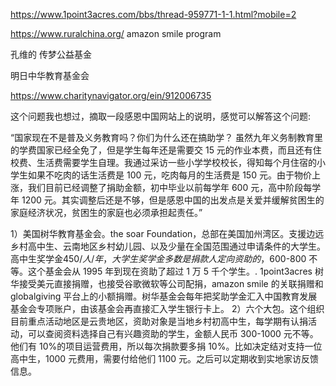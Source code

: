 https://www.1point3acres.com/bbs/thread-959771-1-1.html?mobile=2

https://www.ruralchina.org/ amazon smile program

孔维的 传梦公益基金

明日中华教育基金会

https://www.charitynavigator.org/ein/912006735

这个问题我也想过，摘取一段感恩中国网站上的说明，感觉可以解答这个问题:

“国家现在不是普及义务教育吗？你们为什么还在搞助学？
虽然九年义务制教育里的学费国家已经全免了，但是学生每年还是需要交 15 元的作业本费，而且还有住校费、生活费需要学生自理。我通过采访一些小学学校校长，得知每个月住宿的小学生如果不吃肉的话生活费是 100 元，吃肉每月的生活费是 150 元。由于物价上涨，我们目前已经调整了捐助金额，初中毕业以前每学年 600 元，高中阶段每学年 1200 元。其实调整后还是不够，但是感恩中国的出发点是关爱并缓解贫困生的家庭经济状况，贫困生的家庭也必须承担起责任。”

1）美国树华教育基金会。the soar Foundation，总部在美国加州湾区。支援边远乡村高中生、云南地区乡村幼儿园、以及少量在全国范围通过申请条件的大学生。高中生奖学金$450/人/年，大学生奖学金多数是捐款人定向资助的，$600-800 不等。这个基金会从 1995 年到现在资助了超过 1 万 5 千个学生。. 1point3acres
树华接受美元直接捐赠，也接受谷歌微软等公司配捐，amazon smile 的关联捐赠和 globalgiving 平台上的小额捐赠。树华基金会每年把奖助学金汇入中国教育发展基金会专项账户，由该基金会再直接汇入学生银行卡上。
2）六个大包。这个组织目前重点活动地区是云贵地区，资助对象是当地乡村初高中生，每学期有认捐活动，可以查阅资料选择自己有兴趣资助的学生，金额人民币 300-1000 元不等。他们有 10%的项目运营费用，所以每次捐款要多捐 10%。比如决定结对支持一位高中生，1000 元费用，需要付给他们 1100 元。之后可以定期收到实地家访反馈信息。
